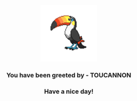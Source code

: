 <p align="center">
            <img src="https://raw.githubusercontent.com/PokeAPI/sprites/master/sprites/pokemon/733.png" width="150" height="150">
          </p>
          <h3 align="center">You have been greeted by - <b>TOUCANNON</b></h3>
          <h3 align="center">Have a nice day!</h3>

